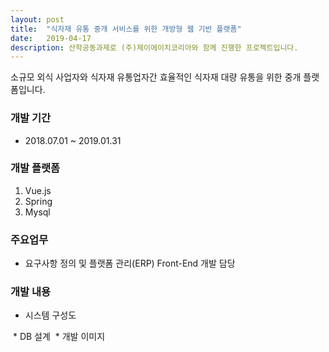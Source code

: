 ```yaml
---
layout: post
title:  "식자재 유통 중개 서비스를 위한 개방형 웹 기반 플랫폼"
date:   2019-04-17
description: 산학공동과제로 (주)제이에이치코리아와 함께 진행한 프로젝트입니다.
---
```


<p class="intro"><span class="dropcap">소</span>규모 외식 사업자와 식자재 유통업자간 효율적인 식자재 대량 유통을 위한 중개 플랫폼입니다. </p>

<!-- # Heading 1

## Heading 2

### Heading 3

#### Heading 4

##### Heading 5

###### Heading 6 -->

<!-- <blockquote>개발 환경</blockquote> -->

### 개발 기간
* 2018.07.01 ~ 2019.01.31

### 개발 플랫폼
1. Vue.js
2. Spring
3. Mysql

### 주요업무
* 요구사항 정의 및 플랫폼 관리(ERP) Front-End 개발 담당

### 개발 내용
<!-- <dl>
  <dt>시스템구성도</dt>
  <dd><img src="{{ '/assets/img/산학공동과제_시스템구성도.JPG'}}" style="margin-bottom:0" alt=""></dd>
  <dt>Milk</dt>
  <dd>White cold drink</dd>
</dl> -->
* 시스템 구성도
<img src="{{ '/assets/img/산학공동과제_시스템구성도.JPG'}}" style="margin-bottom:0" alt="">
* DB 설계
<img src="{{ '/assets/img/산학공동과제_DB.png'}}" style="margin-bottom:0" alt="">
* 개발 이미지
<img src="{{ '/assets/img/산학공동과제_주문목록.png'}}" style="margin-bottom:0" alt="">
<img src="{{ '/assets/img/산학공동과제_신규발주등록.png'}}" style="margin-bottom:0" alt="">
<img src="{{ '/assets/img/산학공동과제_배송팀수정.png'}}" style="margin-bottom:0" alt="">
